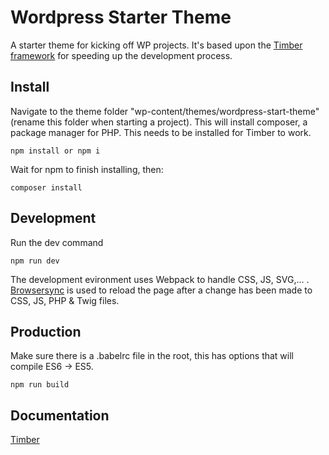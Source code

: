 # Wordpress Starter Theme
A starter theme for kicking off WP projects. It's based upon the [Timber framework](https://www.upstatement.com/timber/) for speeding up the development process.

## Install
Navigate to the theme folder "wp-content/themes/wordpress-start-theme" (rename this folder when starting a project). This will install composer, a package manager for PHP. This needs to be installed for Timber to work.
```install
npm install or npm i
```
Wait for npm to finish installing, then:
```composer
composer install
```

## Development
Run the dev command
```npm run dev
npm run dev
```
The development evironment uses Webpack to handle CSS, JS, SVG,... . [Browsersync](https://github.com/Browsersync/browser-sync) is used to reload the page after a change has been made to CSS, JS, PHP & Twig files.

## Production
Make sure there is a .babelrc file in the root, this has options that will compile ES6 -> ES5.
```npm run build
npm run build
```

## Documentation
[Timber](https://timber.github.io/docs/)
